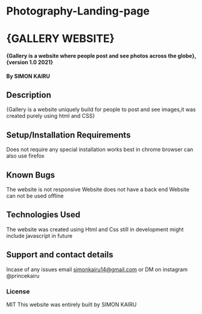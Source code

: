 
# Photography-Landing-page
# {GALLERY WEBSITE}
#### {Gallery is a website where people post and see photos across the globe}, {version 1.0 2021}
#### By SIMON KAIRU
## Description
{Gallery is a website uniquely build for people to post and see images,it was created purely using html and CSS}
## Setup/Installation Requirements
Does not require any special installation 
works best in chrome browser
can also use firefox

## Known Bugs
The website is not responsive
Website does not have a back end 
Website can not be used offline
## Technologies Used
The website was created using Html and Css still in development might include javascript in future
## Support and contact details
Incase of any issues email simonkairu14@gmail.com or DM on instagram @princekairu
### License
MIT
This website was entirely built by SIMON KAIRU
